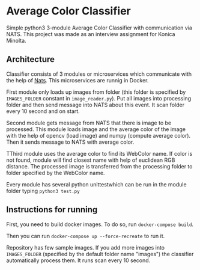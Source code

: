 # Average Color Classifier

Simple python3 3-module Average Color Classifier with communication via NATS. This project was made as an interview assignment for Konica Minolta.

## Architecture

Classifier consists of 3 modules or microservices which communicate with the help of [Nats](https://nats.io/). This microservices are runnig in Docker.

First module only loads up images from folder (this folder is specified by `IMAGES_FOLDER` constant in `image_reader.py`). Put all images into processing folder and then send message into NATS about this event. It scan folder every 10 second and on start.

Second module gets message from NATS that there is image to be processed. This module loads image and the average color of the image with the help of opencv (load image) and numpy (compute average color). Then it sends message to NATS with average color.

TThird module uses the average color to find its WebColor name. If color is not found, module will find closest name with help of euclidean RGB distance. The processed image is transferred from the processing folder to folder specified by the WebColor name.

Every module has several python unittestwhich can be run in the module folder typing `python3 test.py`

## Instructions for running

First, you need to build docker images. To do so, run `docker-compose build`.

Then you can run `docker-compose up --force-recreate` to run it.

Repository has few sample images. If you add more images into `IMAGES_FOLDER` (specified by the default folder name "images") the classifier automatically process them. It runs scan every 10 second.
